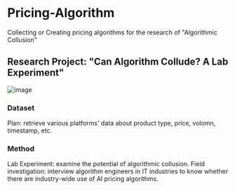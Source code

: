# Pricing-Algorithm
Collecting or Creating pricing algorithms for the research of "Algorithmic Collusion"

## Research Project: "Can Algorithm Collude? A Lab Experiment"

![image](https://github.com/user-attachments/assets/18da913f-358a-47f5-accd-0fd1ab399317)

### Dataset
Plan: retrieve various platforms' data about product type, price, volomn, timestamp, etc.

### Method
Lab Experiment: examine the potential of algorithmic collusion.
Field investigation: interview algorithm engineers in IT industries to know whether there are industry-wide use of AI pricing algorithms.
